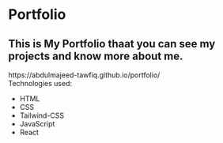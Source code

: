 # Portfolio

<h2> This is My Portfolio thaat you can see my projects and know more about me. </h2>
https://abdulmajeed-tawfiq.github.io/portfolio/
<br />
Technologies used: 
<ul>
  <li>HTML</li>
  <li>CSS</li>
  <li>Tailwind-CSS</li>
  <li>JavaScript</li>
  <li>React</li>
</ul>
